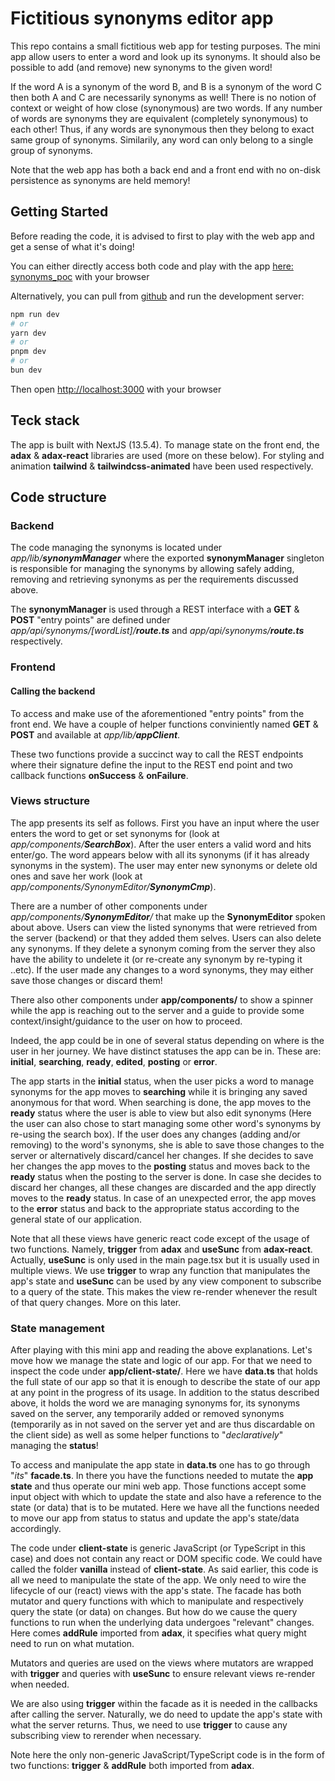 
# Fictitious synonyms editor app 
This repo contains a small fictitious web app for testing purposes.
The mini app allow users to enter a word and look up its synonyms. It should also be possible to add (and remove) new synonyms to the given word!

If the word A is a synonym of the word B, and B is a synonym of the word C then both A and C are necessarily synonyms as well! There is no notion of context or weight of how close (synonymous) are two words. If any number of words are synonyms they are equivalent (completely synonymous) to each other!
Thus, if any words are synonymous then they belong to exact same group of synonyms. Similarily, any word can only belong to a single group of synonyms. 

Note that the web app has both a back end and a front end with no on-disk persistence as synonyms are held memory!

## Getting Started
Before reading the code, it is advised to first to play with the web app and get a sense of what it's doing!

You can either directly access both code and play with the app [here: synonyms_poc](https://stackblitz.com/github/MirjamElad/synonyms_poc?file=src%2Fapp%2Fpage.tsx) with your browser 

Alternatively, you can pull from [github](https://github.com/MirjamElad/synonyms_poc) and run the development server:

```bash
npm run dev
# or
yarn dev
# or
pnpm dev
# or
bun dev
```

Then open [http://localhost:3000](http://localhost:3000) with your browser 

## Teck stack
The app is built with NextJS (13.5.4). To manage state on the front end, the **adax** & **adax-react** libraries are used (more on these below). For styling and animation **tailwind** & **tailwindcss-animated** have been used respectively.

## Code structure

### Backend

The code managing the synonyms is located under *app/lib/**synonymManager*** where the exported **synonymManager** singleton is responsible for managing the synonyms by allowing safely adding, removing and retrieving synonyms as per the requirements discussed above.

The **synonymManager** is used through a REST interface with a **GET** & **POST** "entry points" are defined under *app/api/synonyms/[wordList]/**route.ts*** and *app/api/synonyms/**route.ts*** respectively.

### Frontend
#### Calling the backend
To access and make use of the aforementioned "entry points" from the front end. We have a couple of helper functions conviniently named **GET** & **POST** and available at *app/lib/**appClient***.

These two functions provide a succinct way to call the REST endpoints where their signature define the input to the REST end point and two callback functions **onSuccess** & **onFailure**.

### Views structure
The app presents its self as follows. First you have an input where the user enters the word to get or set synonyms for (look at *app/components/**SearchBox***). After the user enters a valid word and hits enter/go. The word appears below with all its synonyms (if it has already synonyms in the system). The user may enter new synonyms or delete old ones and save her work  (look at *app/components/SynonymEditor/**SynonymCmp***). 

There are a number of other components under *app/components/**SynonymEditor**/* that make up the **SynonymEditor** spoken about above. Users can view the listed synonyms that were retrieved from the server (backend) or that they added them selves. Users can also delete any synonyms. If they delete a synonym coming from the server they also have the ability to undelete it (or re-create any synonym by re-typing it ..etc). If the user made any changes to a word synonyms, they may either save those changes or discard them!

There also other components under **app/components/** to show a spinner while the app is reaching out to the server and a guide to provide some context/insight/guidance to the user on how to proceed. 

Indeed, the app could be in one of several status depending on where is the user in her journey. We have distinct statuses the app can be in. 
These are: **initial**, **searching**, **ready**, **edited**, **posting** or **error**.

The app starts in the **initial** status, when the user picks a word to manage synonyms for the app moves to **searching** while it is bringing any saved anonymous for that word. When searching is done, the app moves to the **ready** status where the user is able to view but also edit synonyms (Here the user can also chose to start managing some other word's synonyms by re-using the search box).
If the user does any changes (adding and/or removing) to the word's synonyms, she is able to save those changes to the server or alternatively discard/cancel her changes. If she decides to save her changes the app moves to the **posting** status and moves back to the **ready** status when the posting to the server is done. In case she decides to discard her changes, all these changes are discarded and the app directly moves to the **ready** status.
In case of an unexpected error, the app moves to the **error** status and back to the appropriate status according to the general state of our application.

Note that all these views have generic react code except of the usage of two functions. Namely, **trigger** from **adax** and **useSunc** from **adax-react**. Actually, **useSunc** is only used in the main page.tsx but it is usually used in multiple views. We use **trigger** to wrap any function that manipulates the app's state and **useSunc** can be used by any view component to subscribe to a query of the state. This makes the view re-render whenever the result of that query changes. More on this later. 

### State management
After playing with this mini app and reading the above explanations. Let's move how we manage the state and logic of our app. For that we need to inspect the code under **app/client-state/**.
Here we have **data.ts** that holds the full state of our app so that it is enough to describe the state of our app at any point in the progress of its usage. In addition to the status described above, it holds the word we are managing synonyms for, its synonyms saved on the server, any temporarily added or removed synonyms (temporarily as in not saved on the server yet and are thus discardable on the client side) as well as some helper functions to "*declaratively*" managing the **status**!

To access and manipulate the app state in **data.ts** one has to go through "*its*" **facade.ts**.
In there you have the functions needed to mutate the **app state** and thus operate our mini web app. Those functions accept some input object with which to update the state and also have a reference to the state (or data) that is to be mutated.
Here we have all the functions needed to move our app from status to status and update the app's state/data accordingly.

The code under **client-state** is generic JavaScript (or TypeScript in this case) and does not contain any react or DOM specific code. We could have called the folder **vanilla** instead of **client-state**.
As said earlier, this code is all we need to manipulate the state of the app. We only need to wire the lifecycle of our (react) views with the app's state. 
The facade has both mutator and query functions with which to manipulate and respectively query the state (or data) on changes. But how do we cause the query functions to run when the underlying data undergoes "relevant" changes. Here comes **addRule** imported from **adax**, it specifies what query might need to run on what mutation. 

Mutators and queries are used on the views where mutators are wrapped with **trigger** and queries with **useSunc** to ensure relevant views re-render when needed.

We are also using **trigger** within the facade as it is needed in the callbacks after calling the server. Naturally, we do need to update the app's state with what the server returns. Thus, we need to use  **trigger** to cause any subscribing view to rerender when necessary.

Note here the only non-generic JavaScript/TypeScript code is in the form of two functions: **trigger** & **addRule** both imported from **adax**. 

